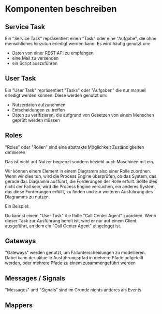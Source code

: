 # Komponenten beschreiben

## Service Task

Ein "Service Task" repräsentiert einen "Task" oder eine "Aufgabe", die ohne
menschliches hinzutun erledigt werden kann.
Es wird häufig genutzt um:

- Daten von einer REST API zu empfangen
- eine Mail zu versenden
- ein Script auszuführen

## User Task

Ein "User Task" repräsentiert "Tasks" oder "Aufgaben" die nur manuell
erledigt werden können.
Diese werden genutzt um:

- Nutzerdaten aufzunehmen
- Entscheidungen zu treffen
- Daten zu verifizieren, die aufgrund von Gesetzen von einem Menschen geprüft
werden müssen

## Roles

"Roles" oder "Rollen" sind eine abstrakte Möglichkeit Zuständigkeiten
definieren.

Das ist nicht auf Nutzer begrenzt sondern bezieht auch Maschinen mit ein.

Wir können einem Element in einem Diagramm also einer Rolle zuordnen. Wenn wir dies tun,
wird die Process Engine überprüfen, ob das System, das gerade das Diagramm ausführt,
die Forderungen der Rolle erfüllt.
Sollte dies nicht der Fall sein, wird die Process Engine versuchen, ein anderes System,
das diese Forderungen erfüllt, zu finden und zur weiteren Ausführung des Diagramms
zu nutzen.

Ein Beispiel:

Du kannst einem "User Task" die Rolle "Call Center Agent" zuordnen. Wenn dieser Task
zur Ausführung bereit ist, wird er nur auf einem Client ausgeführt, an dem ein
"Call Center Agent" eingeloggt ist.

## Gateways

"Gateways" werden genutzt, um Fallunterscheidungen zu modellieren. Dabei kann
der aktuelle Ausführungspfad in mehrere Pfade aufgeteilt werden, oder mehrere Pfade
zu einem zusammengeführt werden

## Messages / Signals

"Messages" und "Signals" sind im Grunde nichts anderes als Events.

## Mappers




